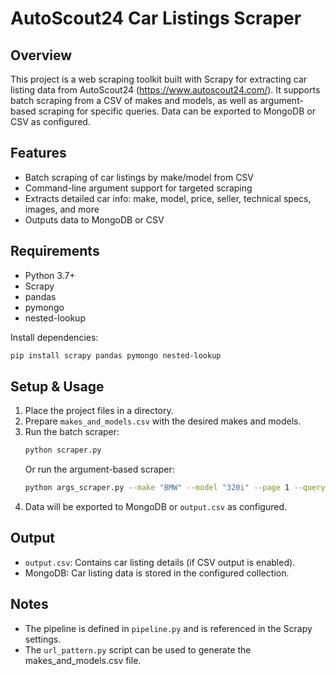 # AutoScout24 Car Listings Scraper

## Overview
This project is a web scraping toolkit built with Scrapy for extracting car listing data from AutoScout24 (https://www.autoscout24.com/). It supports batch scraping from a CSV of makes and models, as well as argument-based scraping for specific queries. Data can be exported to MongoDB or CSV as configured.

## Features
- Batch scraping of car listings by make/model from CSV
- Command-line argument support for targeted scraping
- Extracts detailed car info: make, model, price, seller, technical specs, images, and more
- Outputs data to MongoDB or CSV

## Requirements
- Python 3.7+
- Scrapy
- pandas
- pymongo
- nested-lookup

Install dependencies:
```bash
pip install scrapy pandas pymongo nested-lookup
```

## Setup & Usage
1. Place the project files in a directory.
2. Prepare `makes_and_models.csv` with the desired makes and models.
3. Run the batch scraper:
   ```bash
   python scraper.py
   ```
   Or run the argument-based scraper:
   ```bash
   python args_scraper.py --make "BMW" --model "320i" --page 1 --query "sort=standard"
   ```
4. Data will be exported to MongoDB or `output.csv` as configured.

## Output
- `output.csv`: Contains car listing details (if CSV output is enabled).
- MongoDB: Car listing data is stored in the configured collection.

## Notes
- The pipeline is defined in `pipeline.py` and is referenced in the Scrapy settings.
- The `url_pattern.py` script can be used to generate the makes_and_models.csv file. 